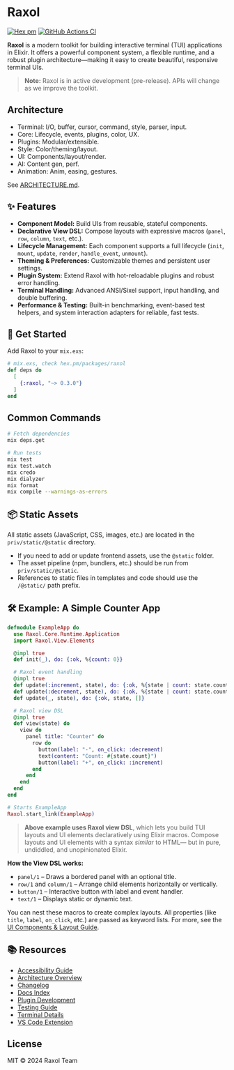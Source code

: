 # Raxol

[![Hex pm](https://img.shields.io/hexpm/v/raxol.svg)](https://hex.pm/packages/raxol)
[![GitHub Actions CI](https://github.com/Hydepwns/raxol/actions/workflows/ci.yml/badge.svg)](https://github.com/Hydepwns/raxol/actions/workflows/ci.yml)

**Raxol** is a modern toolkit for building interactive terminal (TUI) applications in Elixir.
It offers a powerful component system, a flexible runtime, and a robust plugin architecture—making it easy to create beautiful, responsive terminal UIs.

> **Note:** Raxol is in active development (pre-release).
> APIs will change as we improve the toolkit.
>
> <!-- TODO: Add a screenshot or GIF demo here -->

## Architecture

- Terminal: I/O, buffer, cursor, command, style, parser, input.
- Core: Lifecycle, events, plugins, color, UX.
- Plugins: Modular/extensible.
- Style: Color/theming/layout.
- UI: Components/layout/render.
- AI: Content gen, perf.
- Animation: Anim, easing, gestures.

See [ARCHITECTURE.md](docs/ARCHITECTURE.md).

## ✨ Features

- **Component Model:** Build UIs from reusable, stateful components.
- **Declarative View DSL:** Compose layouts with expressive macros (`panel`, `row`, `column`, `text`, etc.).
- **Lifecycle Management:** Each component supports a full lifecycle (`init`, `mount`, `update`, `render`, `handle_event`, `unmount`).
- **Theming & Preferences:** Customizable themes and persistent user settings.
- **Plugin System:** Extend Raxol with hot-reloadable plugins and robust error handling.
- **Terminal Handling:** Advanced ANSI/Sixel support, input handling, and double buffering.
- **Performance & Testing:** Built-in benchmarking, event-based test helpers, and system interaction adapters for reliable, fast tests.

## 🚀 Get Started

Add Raxol to your `mix.exs`:

```elixir
# mix.exs, check hex.pm/packages/raxol
def deps do
  [
    {:raxol, "~> 0.3.0"}
  ]
end
```

## Common Commands

```bash
# Fetch dependencies
mix deps.get

# Run tests
mix test
mix test.watch
mix credo
mix dialyzer
mix format
mix compile --warnings-as-errors
```

## 📦 Static Assets

All static assets (JavaScript, CSS, images, etc.) are located in the `priv/static/@static` directory.

- If you need to add or update frontend assets, use the `@static` folder.
- The asset pipeline (npm, bundlers, etc.) should be run from `priv/static/@static`.
- References to static files in templates and code should use the `/@static/` path prefix.

## 🛠️ Example: A Simple Counter App

```elixir
defmodule ExampleApp do
  use Raxol.Core.Runtime.Application
  import Raxol.View.Elements

  @impl true
  def init(_), do: {:ok, %{count: 0}}

  # Raxol event handling
  @impl true
  def update(:increment, state), do: {:ok, %{state | count: state.count + 1}, []}
  def update(:decrement, state), do: {:ok, %{state | count: state.count - 1}, []}
  def update(_, state), do: {:ok, state, []}

  # Raxol view DSL
  @impl true
  def view(state) do
    view do
      panel title: "Counter" do
        row do
          button(label: "-", on_click: :decrement)
          text(content: "Count: #{state.count}")
          button(label: "+", on_click: :increment)
        end
      end
    end
  end
end

# Starts ExampleApp
Raxol.start_link(ExampleApp)
```

> **Above example uses Raxol view DSL**, which lets you build TUI layouts and UI elements declaratively using Elixir macros.
> Compose layouts and UI elements with a syntax _similar_ to HTML— but in pure, undiddled, and unopinionated Elixir.

**How the View DSL works:**

- `panel/1` – Draws a bordered panel with an optional title.
- `row/1` and `column/1` – Arrange child elements horizontally or vertically.
- `button/1` – Interactive button with label and event handler.
- `text/1` – Displays static or dynamic text.

You can nest these macros to create complex layouts.
All properties (like `title`, `label`, `on_click`, etc.) are passed as keyword lists.
For more, see the [UI Components & Layout Guide](docs/guides/03_components_and_layout/components/README.md).

## 📚 Resources

- [Accessibility Guide](docs/guides/05_development_and_testing/development/planning/accessibility/accessibility_guide.md)
- [Architecture Overview](docs/ARCHITECTURE.md)
- [Changelog](CHANGELOG.md)
- [Docs Index](docs/README.md)
- [Plugin Development](docs/guides/04_extending_raxol/plugin_development.md)
- [Testing Guide](docs/guides/05_development_and_testing/testing.md)
- [Terminal Details](docs/guides/02_core_concepts/terminal/README.md)
- [VS Code Extension](docs/guides/04_extending_raxol/vscode_extension.md)

## License

MIT © 2024 Raxol Team
